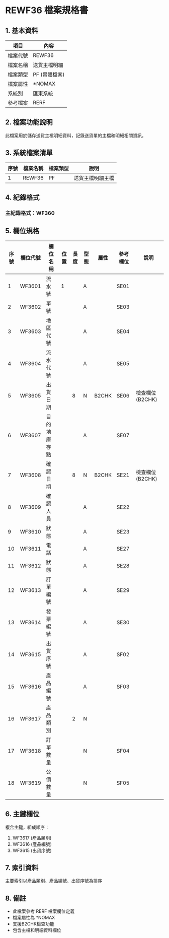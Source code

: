 # REWF36 檔案規格書

## 1. 基本資料

| 項目 | 內容 |
|------|------|
| 檔案代號 | REWF36 |
| 檔案名稱 | 送貨主檔明細 |
| 檔案類型 | PF (實體檔案) |
| 檔案屬性 | *NOMAX |
| 系統別 | 匯東系統 |
| 參考檔案 | RERF |

## 2. 檔案功能說明

此檔案用於儲存送貨主檔明細資料，記錄送貨單的主檔和明細相關資訊。

## 3. 系統檔案清單

| 序號 | 檔案名稱 | 檔案類型 | 說明 |
|------|----------|----------|------|
| 1 | REWF36 | PF | 送貨主檔明細主檔 |

## 4. 紀錄格式

### 主紀錄格式：WF360

## 5. 欄位規格

| 序號 | 欄位代號 | 欄位名稱 | 位置 | 長度 | 型態 | 屬性 | 參考欄位 | 說明 |
|------|----------|----------|------|------|------|------|----------|------|
| 1 | WF3601 | 流水號 | 1 | | A | | SE01 | |
| 2 | WF3602 | 單號 | | | A | | SE03 | |
| 3 | WF3603 | 地區代號 | | | A | | SE04 | |
| 4 | WF3604 | 流水代號 | | | A | | SE05 | |
| 5 | WF3605 | 出貨日期 | | 8 | N | B2CHK | SE06 | 檢查欄位(B2CHK) |
| 6 | WF3607 | 目的地庫存點 | | | A | | SE07 | |
| 7 | WF3608 | 確認日期 | | 8 | N | B2CHK | SE21 | 檢查欄位(B2CHK) |
| 8 | WF3609 | 確認人員 | | | A | | SE22 | |
| 9 | WF3610 | 狀態 | | | A | | SE23 | |
| 10 | WF3611 | 電話 | | | A | | SE27 | |
| 11 | WF3612 | 狀態 | | | A | | SE28 | |
| 12 | WF3613 | 訂單編號 | | | A | | SE29 | |
| 13 | WF3614 | 發票編號 | | | A | | SE30 | |
| 14 | WF3615 | 出貨序號 | | | A | | SF02 | |
| 15 | WF3616 | 產品編號 | | | A | | SF03 | |
| 16 | WF3617 | 產品類別 | | 2 | N | | | |
| 17 | WF3618 | 訂單數量 | | | N | | SF04 | |
| 18 | WF3619 | 公價數量 | | | N | | SF05 | |

## 6. 主鍵欄位

複合主鍵，組成順序：
1. WF3617 (產品類別)
2. WF3616 (產品編號)
3. WF3615 (出貨序號)

## 7. 索引資料

主要索引以產品類別、產品編號、出貨序號為排序

## 8. 備註

- 此檔案參考 RERF 檔案欄位定義
- 檔案屬性為 *NOMAX
- 支援B2CHK檢查功能
- 包含主檔和明細資料欄位 